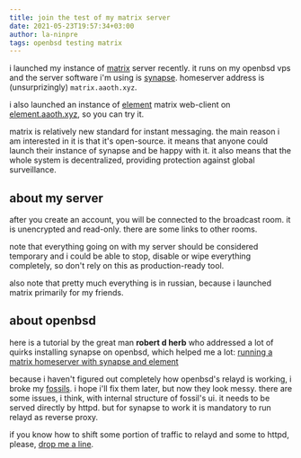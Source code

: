 ```yaml
---
title: join the test of my matrix server
date: 2021-05-23T19:57:34+03:00
author: la-ninpre
tags: openbsd testing matrix
---
```


i launched my instance of [matrix][0] server recently. it runs on my openbsd vps
and the server software i'm using is [synapse][1]. homeserver address is
(unsurprizingly) `matrix.aaoth.xyz`.

i also launched an instance of [element][2] matrix web-client on
[element.aaoth.xyz][3], so you can try it.

[0]:https://matrix.org
[1]:https://matrix.org/docs/projects/server/synapse
[2]:https://element.io
[3]:https://element.aaoth.xyz

<!--more-->

matrix is relatively new standard for instant messaging. the main reason i am
interested in it is that it's open-source. it means that anyone could launch
their instance of synapse and be happy with it.
it also means that the whole system is decentralized, providing protection
against global surveillance.

## about my server

after you create an account, you will be connected to the broadcast room.
it is unencrypted and read-only.
there are some links to other rooms.

note that everything going on with my server should be considered temporary
and i could be able to stop, disable or wipe everything completely,
so don't rely on this as production-ready tool.

also note that pretty much everything is in russian, because i launched matrix
primarily for my friends.

## about openbsd

here is a tutorial by the great man **robert d herb** who addressed a lot of
quirks installing synapse on openbsd, which helped me a lot:
[running a matrix homeserver with synapse and element][4]

because i haven't figured out completely how openbsd's relayd is working,
i broke my [fossils][5]. i hope i'll fix them later, but now they look messy.
there are some issues, i think, with internal structure of fossil's ui.
it needs to be served directly by httpd. but for synapse to work it is mandatory
to run relayd as reverse proxy.

if you know how to shift some portion of traffic to relayd and some to httpd,
please, [drop me a line][6].

[4]:https://robertdherb.com/things/matrix.html
[5]:https://fsl.aaoth.xyz
[6]:mailto:aaoth@aaoth.xyz

